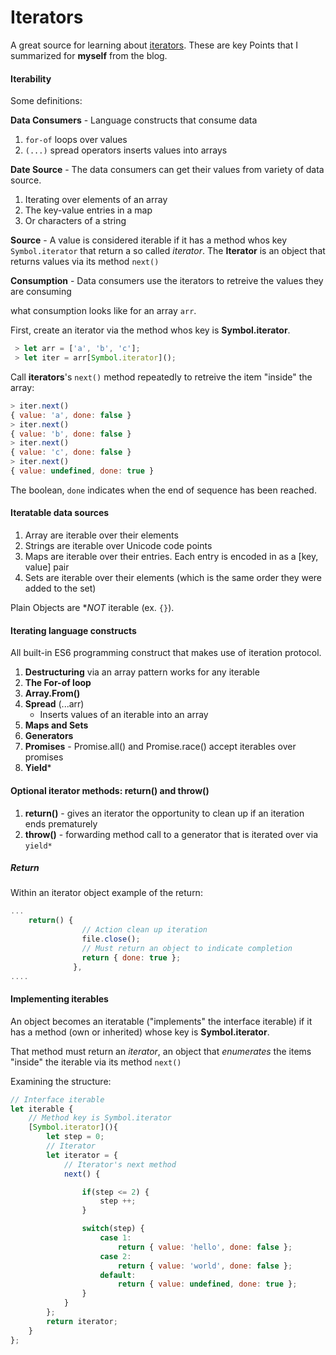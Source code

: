# Iterators

A great source for learning about [iterators](http://www.2ality.com/2015/02/es6-iteration.html).
These are key Points that I summarized for **myself** from the blog. 

#### Iterability 

Some definitions: 

**Data Consumers** - Language constructs that consume data

1. `for-of` loops over values 
2. `(...)` spread operators inserts values into arrays 

**Date Source** - The data consumers can get their values from variety of data source.

1. Iterating over elements of an array
2. The key-value entries in a map 
3. Or characters of a string 

**Source** - A value is considered iterable if it has a method whos key `Symbol.iterator` that return 
a so called _iterator_. The **Iterator** is an object that returns values via its method `next()`

**Consumption** - Data consumers use the iterators to retreive the values they are consuming 

what consumption looks like for an array `arr`.

First, create an iterator via the method whos key is **Symbol.iterator**. 

```js
 > let arr = ['a', 'b', 'c'];
 > let iter = arr[Symbol.iterator]();
```

Call **iterators**'s `next()` method repeatedly to retreive the item "inside" the array: 

```js 
> iter.next()
{ value: 'a', done: false }
> iter.next()
{ value: 'b', done: false }
> iter.next()
{ value: 'c', done: false }
> iter.next()
{ value: undefined, done: true }
```

The boolean, `done` indicates when the end of sequence has been reached. 

#### Iteratable data sources

1. Array are iterable over their elements 
2. Strings are iterable over Unicode code points 
3. Maps are iterable over their entries. Each entry is encoded in as a [key, value] pair
4. Sets are iterable over their elements (which is the same order they were added to the set)

Plain Objects are **NOT* iterable (ex. `{}`).

#### Iterating language constructs

All built-in ES6 programming construct that makes use of iteration protocol.

1. **Destructuring** via an array pattern works for any iterable
2. **The For-of loop**
3. **Array.From()**
4. **Spread** (...arr)
    - Inserts values of an iterable into an array
5. **Maps and Sets**
6. **Generators** 
7. **Promises** - Promise.all() and Promise.race() accept iterables over promises
8. **Yield***


#### Optional iterator methods: **return() and throw()** 

1. **return()** - gives an iterator the opportunity to clean up if an iteration ends prematurely 
2.  **throw()** - forwarding method call to a generator that is iterated over via `yield*`


##### Return 

Within an iterator object example of the return: 

```js
...
    return() {
                // Action clean up iteration 
                file.close();
                // Must return an object to indicate completion 
                return { done: true };
              },
....

```

#### Implementing iterables

An object becomes an iteratable ("implements" the interface iterable) if it has a method
(own or inherited) whose key is **Symbol.iterator**. 

That method must return an _iterator_, an object that _enumerates_ the items "inside" the iterable 
via its method `next()` 

Examining the structure:

```js 
// Interface iterable 
let iterable {
    // Method key is Symbol.iterator
    [Symbol.iterator](){
        let step = 0;
        // Iterator 
        let iterator = {
            // Iterator's next method
            next() {

                if(step <= 2) {
                    step ++; 
                }

                switch(step) {
                    case 1:
                        return { value: 'hello', done: false };
                    case 2:
                        return { value: 'world', done: false };
                    default:
                        return { value: undefined, done: true };
                }
            }   
        };
        return iterator;
    }
};
```








